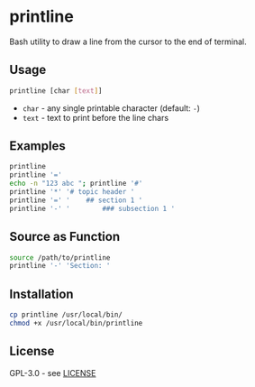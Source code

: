 # printline

Bash utility to draw a line from the cursor to the end of terminal.

## Usage

```bash
printline [char [text]]
```

- `char` - any single printable character (default: `-`)
- `text` - text to print before the line chars

## Examples

```bash
printline
printline '='
echo -n "123 abc "; printline '#'
printline '*' '# topic header '
printline '=' '    ## section 1 '
printline '-' '        ### subsection 1 '
```

## Source as Function

```bash
source /path/to/printline
printline '-' 'Section: '
```

## Installation

```bash
cp printline /usr/local/bin/
chmod +x /usr/local/bin/printline
```

## License

GPL-3.0 - see [LICENSE](LICENSE)

